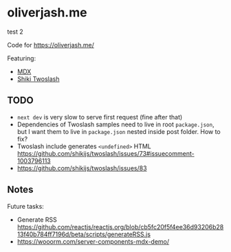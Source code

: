 # oliverjash.me

test 2

Code for https://oliverjash.me/

Featuring:

- [MDX](https://mdxjs.com/)
- [Shiki Twoslash](https://shikijs.github.io/twoslash/)

## TODO

- `next dev` is very slow to serve first request (fine after that)
- Dependencies of Twoslash samples need to live in root `package.json`, but I want them to live in `package.json` nested inside post folder. How to fix?
- Twoslash include generates `<undefined>` HTML https://github.com/shikijs/twoslash/issues/73#issuecomment-1003796113
- https://github.com/shikijs/twoslash/issues/83

## Notes

Future tasks:

- Generate RSS https://github.com/reactjs/reactjs.org/blob/cb5fc20f5f4ee36d93206b2813f40b784ff7196d/beta/scripts/generateRSS.js
- https://wooorm.com/server-components-mdx-demo/
